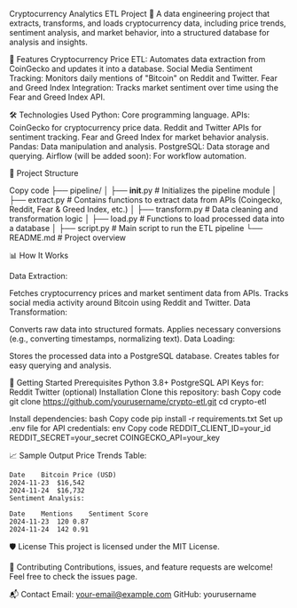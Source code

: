 Cryptocurrency Analytics ETL Project 🚀
A data engineering project that extracts, transforms, and loads cryptocurrency data, including price trends, sentiment analysis, and market behavior, into a structured database for analysis and insights.

🌟 Features
Cryptocurrency Price ETL: Automates data extraction from CoinGecko and updates it into a database.
Social Media Sentiment Tracking: Monitors daily mentions of "Bitcoin" on Reddit and Twitter.
Fear and Greed Index Integration: Tracks market sentiment over time using the Fear and Greed Index API.

🛠️ Technologies Used
Python: Core programming language.
APIs:
    CoinGecko for cryptocurrency price data.
    Reddit and Twitter APIs for sentiment tracking.
    Fear and Greed Index for market behavior analysis.
Pandas: Data manipulation and analysis.
PostgreSQL: Data storage and querying.
Airflow (will be added soon): For workflow automation.

📂 Project Structure

Copy code
├── pipeline/
│   ├── __init__.py     # Initializes the pipeline module
│   ├── extract.py      # Contains functions to extract data from APIs (Coingecko, Reddit, Fear & Greed Index, etc.)
│   ├── transform.py    # Data cleaning and transformation logic 
│   ├── load.py         # Functions to load processed data into a database
│
├── script.py           # Main script to run the ETL pipeline
└── README.md           # Project overview


📊 How It Works

Data Extraction:

Fetches cryptocurrency prices and market sentiment data from APIs.
Tracks social media activity around Bitcoin using Reddit and Twitter.
Data Transformation:

Converts raw data into structured formats.
Applies necessary conversions (e.g., converting timestamps, normalizing text).
Data Loading:

Stores the processed data into a PostgreSQL database.
Creates tables for easy querying and analysis.


🚀 Getting Started
Prerequisites
    Python 3.8+
    PostgreSQL
    API Keys for:
    Reddit
    Twitter (optional)
    Installation
    Clone this repository:
    bash
    Copy code
    git clone https://github.com/yourusername/crypto-etl.git
    cd crypto-etl

Install dependencies:
    bash
    Copy code
    pip install -r requirements.txt
    Set up .env file for API credentials:
    env
    Copy code
    REDDIT_CLIENT_ID=your_id
    REDDIT_SECRET=your_secret
    COINGECKO_API=your_key

📈 Sample Output
    Price Trends Table:

    Date	Bitcoin Price (USD)
    2024-11-23	$16,542
    2024-11-24	$16,732
    Sentiment Analysis:

    Date	Mentions	Sentiment Score
    2024-11-23	120	0.87
    2024-11-24	142	0.91


🛡️ License
    This project is licensed under the MIT License.

🤝 Contributing
    Contributions, issues, and feature requests are welcome! Feel free to check the issues page.

📬 Contact
    Email: your-email@example.com
    GitHub: yourusername
